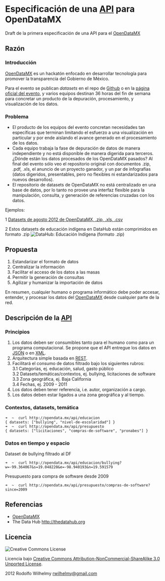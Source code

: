 Especificación de una [API] para OpenDataMX
===========

Draft de la primera especificación de una API para el [OpenDataMX]

## Razón

### Introducción

[OpenDataMX] es un hackatón enfocado en desarrollar tecnología para promover la transparencia del Gobierno de México.

Para el evento se publican _datasets_ en el repo de [Github](https://github.com/opendatamx) o en la [página oficial del evento](http://opendata.mx/datasets), y varios equipos destinan 36 horas del fin de semana para concretar un producto de la depuración, procesamiento, y visualización de los datos.

### Problema

* El producto de los equipos del evento concretan necesidades tan específicas que terminan limitando el esfuerzo a una visualización en particular y por ende aislando el avance generado en el procesamiento de los datos.
* Cada equipo trabaja la fase de depuración de datos de manera independiente y no está disponible de manera digerida para terceros. ¿Dónde están los datos procesados de los OpenDataMX pasados? Al final del evento sólo veo el repositorio original con documentos .zip, .pdf, .xls, el anuncio de un proyecto ganador, y un par de infografías (datos digeridos, presentables, pero no flexibles ni estandarizados para nuevos desarrollos).
* El repositorio de datasets de OpenDataMX no está centralizado en una base de datos, por lo tanto no provee una interfaz flexible para la manipulación, consulta, y generación de referencias cruzadas con los datos.

Ejemplos:

1 [Datasets de agosto 2012 de OpenDataMX, .zip, .xls, .csv](https://github.com/opendatamx/datasetsagosto2012)

2 Estos datasets de educación indígena en DataHub están comprimidos en formato .zip
![DataHub: Educación Indígena (formato .zip)](http://f.cl.ly/items/3l32322v0w3i0o1p303L/DataHub.png)

## Propuesta

1. Estandarizar el formato de datos
2. Centralizar la información
3. Facilitar el acceso de los datos a las masas
4. Permitir la generación de consultas
5. Agilizar y humanizar la importación de datos

En resumen, cualquier humano o programa informático debe poder accesar, entender, y procesar los datos del [OpenDataMX] desde cualquier parte de la red.

## Descripción de la [API]

### Principios

1. Los datos deben ser consumibles tanto para el humano como para un programa computacional. Se propone que el API entregue los datos en [JSON](http://es.wikipedia.org/wiki/Json) o en [XML](http://es.wikipedia.org/wiki/Xml).
2. Arquitectura simple basada en [REST](http://es.wikipedia.org/wiki/REST).
3. Facilitará el consumo de datos filtrado bajo los siguientes rubros:  
  3.1 Categorías, ej. educación, salud, gasto público  
  3.2 Datasets/temáticas/contextos, ej. bullying, licitaciones de software  
  3.3 Zona geográfica, ej. Baja California  
  3.4 Fechas, ej. 2009 - 2011  
4. Los datos deben tener referencia, i.e. autor, organización a cargo.  
5. Los datos deben estar ligados a una zona geográfica y al tiempo.  

### Contextos, datasets, temática

```
➜  ~  curl http://opendata.mx/api/educacion
{ datasets: ["bullying", "nivel-de-escolaridad"] }
➜  ~  curl http://opendata.mx/api/presupuesto
{ datasets: ["licitaciones", "compras-de-software", "pronabes"] }

```

### Datos en tiempo y espacio

Dataset de bullying filtrado al DF

```
➜  ~  curl http://opendata.mx/api/educacion/bullying?w=-99.364067&s=19.048220&e=-98.940193&n=19.591579
```

Presupuesto para compra de software desde 2009

```
➜  ~  curl http://opendata.mx/api/presupuesto/compras-de-software?since=2009
```

## Referencias

* [OpenDataMX]  
* The Data Hub http://thedatahub.org

[OpenDataMX]: http://opendata.mx  "OpenDataMX"
[API]: http://es.wikipedia.org/wiki/Interfaz_de_programaci%C3%B3n_de_aplicaciones "API"

## Licencia

![Creative Commons License](http://i.creativecommons.org/l/by-nc-sa/3.0/88x31.png)

Licencia bajo [Creative Commons Attribution-NonCommercial-ShareAlike 3.0 Unported License](http://creativecommons.org/licenses/by-nc-sa/3.0/).

2012 Rodolfo Wilhelmy <rwilhelmy@gmail.com>

